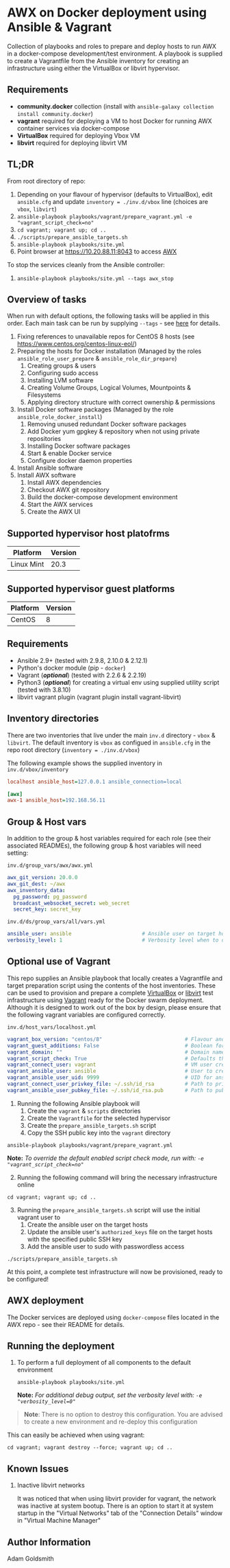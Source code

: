 # AWX on Docker deployment using Ansible & Vagrant

Collection of playbooks and roles to prepare and deploy hosts to run AWX in a docker-compose development/test environment. A playbook is supplied to create a Vagrantfile from the Ansible inventory for creating an infrastructure using either the VirtualBox or libvirt hypervisor.

## Requirements

* __community.docker__ collection (install with `ansible-galaxy collection install community.docker`)
* __vagrant__ required for deploying a VM to host Docker for running AWX container services via docker-compose
* __VirtualBox__ required for deploying Vbox VM
* __libvirt__ required for deploying libvirt VM

## TL;DR

From root directory of repo:

1. Depending on your flavour of hypervisor (defaults to VirtualBox), edit `ansible.cfg` and update `inventory = ./inv.d/vbox` line (choices are `vbox`, `libvirt`)
1. `ansible-playbook playbooks/vagrant/prepare_vagrant.yml -e "vagrant_script_check=no"`
1. `cd vagrant; vagrant up; cd ..`
1. `./scripts/prepare_ansible_targets.sh`
1. `ansible-playbook playbooks/site.yml`
1. Point browser at https://10.20.88.11:8043 to access [AWX](https://github.com/ansible/awx)

To stop the services cleanly from the Ansible controller:

1. `ansible-playbook playbooks/site.yml --tags awx_stop`

## Overview of tasks

When run with default options, the following tasks will be applied in this order. Each main task can be run by supplying `--tags` - see [here](#running-the-deployment) for details.

1. Fixing references to unavailable repos for CentOS 8 hosts (see https://www.centos.org/centos-linux-eol/)
1. Preparing the hosts for Docker installation (Managed by the roles `ansible_role_user_prepare` & `ansible_role_dir_prepare`)
    1. Creating groups & users
    1. Configuring sudo access
    1. Installing LVM software
    1. Creating Volume Groups, Logical Volumes, Mountpoints & Filesystems
    1. Applying directory structure with correct ownership & permissions
1. Install Docker software packages (Managed by the role `ansible_role_docker_install`)
    1. Removing unused redundant Docker software packages
    1. Add Docker yum gpgkey & repository when not using private repositories
    1. Installing Docker software packages
    1. Start & enable Docker service
    1. Configure docker daemon properties
1. Install Ansible software
1. Install AWX software
    1. Install AWX dependencies
    1. Checkout AWX git repository
    1. Build the docker-compose development environment
    1. Start the AWX services
    1. Create the AWX UI

## Supported hypervisor host platofrms

| Platform   | Version |
|------------|---------|
| Linux Mint | 20.3    |

## Supported hypervisor guest platforms

| Platform | Version |
|----------|---------|
| CentOS   | 8       |

## Requirements

* Ansible 2.9+ (tested with 2.9.8, 2.10.0 & 2.12.1)
* Python's docker module (pip - `docker`)
* Vagrant (__*optional*__) (tested with 2.2.6 & 2.2.19)
* Python3 (__*optional*__) for creating a virtual env using supplied utility script (tested with 3.8.10)
* libvirt vagrant plugin (vagrant plugin install vagrant-libvirt)

## Inventory directories

There are two inventories that live under the main `inv.d` directory - `vbox` & `libvirt`. The default inventory is `vbox` as configued in `ansible.cfg` in the repo root directory (`inventory = ./inv.d/vbox`)

The following example shows the supplied inventory in `inv.d/vbox/inventory`

```ini
localhost ansible_host=127.0.0.1 ansible_connection=local

[awx]
awx-1 ansible_host=192.168.56.11
```

## Group & Host vars

In addition to the group & host variables required for each role (see their associated READMEs), the following group & host variables will need setting:

`inv.d/group_vars/awx/awx.yml`
```yaml
awx_git_version: 20.0.0
awx_git_dest: ~/awx
awx_inventory_data:
  pg_password: pg_password
  broadcast_websocket_secret: web_secret
  secret_key: secret_key
```
`inv.d/ds/group_vars/all/vars.yml`
```yaml
ansible_user: ansible                       # Ansible user on target host
verbosity_level: 1                          # Verbosity level when to display debug output (0 = always, 1 = -v, 2 = -vv, etc)
```

## Optional use of Vagrant

This repo supplies an Ansible playbook that locally creates a Vagrantfile and target preparation script using the contents of the host inventories. These can be used to provision and prepare a complete [VirtualBox](https://www.virtualbox.org) or [libvirt](https://libvirt.org/) test infrastructure using [Vagrant](https://www.vagrantup.com) ready for the Docker swarm deployment. Although it is designed to work out of the box by design, please ensure that the following vagrant variables are configured correctly.

`inv.d/host_vars/localhost.yml`
```yaml
vagrant_box_version: "centos/8"                           # Flavour and version of Vagran Box
vagrant_guest_additions: False                            # Boolean for installing guest additions software
vagrant_domain: ""                                        # Domain name for vagrant hosts
vagrant_script_check: True                                # Defaults the prepare_ansible_targets.sh script to run in check mode
vagrant_connect_user: vagrant                             # VM user created by vagrant
vagrant_ansible_user: ansible                             # User to create in VM by prepare_ansible_targets.sh script
vagrant_ansible_user_uid: 9999                            # UID for ansible user
vagrant_connect_user_privkey_file: ~/.ssh/id_rsa          # Path to private SSH key used to connect to VM
vagrant_ansible_user_pubkey_file: ~/.ssh/id_rsa.pub       # Path to publc SSH key pair file
```

1. Running the following Ansible playbook will
    1. Create the `vagrant` & `scripts` directories
    1. Create the `Vagrantfile` for the selected hypervisor
    1. Create the `prepare_ansible_targets.sh` script
    1. Copy the SSH public key into the `vagrant` directory

```
ansible-playbook playbooks/vagrant/prepare_vagrant.yml
```

__Note:__ *To override the default enabled script check mode, run with: `-e "vagrant_script_check=no"`*

2. Running the following command will bring the necessary infrastructure online

```
cd vagrant; vagrant up; cd ..
```

3. Running the `prepare_ansible_targets.sh` script will use the initial vagrant user to
    1. Create the ansible user on the target hosts
    1. Update the ansible user's `authorized_keys` file on the target hosts with the specified public SSH key
    1. Add the ansible user to sudo with passwordless access

```
./scripts/prepare_ansible_targets.sh
```

At this point, a complete test infrastructure will now be provisioned, ready to be configured!

## AWX deployment

The Docker services are deployed using `docker-compose` files located in the AWX repo - see their README for details.


## Running the deployment

1. To perform a full deployment of all components to the default environment
    ```
    ansible-playbook playbooks/site.yml
    ```
    __Note:__ *For additional debug output, set the verbosity level with: `-e "verbosity_level=0"`*


>__Note__: There is no option to destroy this configuration. You are advised to create a new environment and re-deploy this configuration

This can easily be achieved when using vagrant:

```
cd vagrant; vagrant destroy --force; vagrant up; cd ..
```

## Known Issues

1. Inactive libvirt networks

    It was noticed that when using libvirt provider for vagrant, the network was inactive at system bootup. There is an option to start it at system startup in the "Virtual Networks" tab of the "Connection Details" window in "Virtual Machine Manager"

## Author Information

Adam Goldsmith
